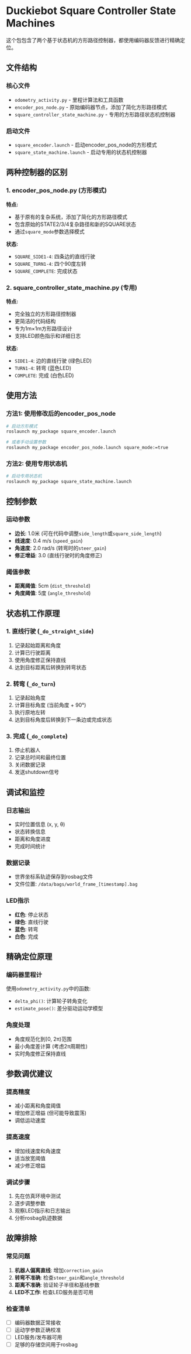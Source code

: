 # Duckiebot Square Controller State Machines

这个包包含了两个基于状态机的方形路径控制器，都使用编码器反馈进行精确定位。

## 文件结构

### 核心文件
- `odometry_activity.py` - 里程计算法和工具函数
- `encoder_pos_node.py` - 原始编码器节点，添加了简化方形路径模式
- `square_controller_state_machine.py` - 专用的方形路径状态机控制器

### 启动文件
- `square_encoder.launch` - 启动encoder_pos_node的方形模式
- `square_state_machine.launch` - 启动专用的状态机控制器

## 两种控制器的区别

### 1. encoder_pos_node.py (方形模式)
**特点:**
- 基于原有的复杂系统，添加了简化的方形路径模式
- 包含原始的STATE2/3/4复杂路径和新的SQUARE状态
- 通过`square_mode`参数选择模式

**状态:**
- `SQUARE_SIDE1-4`: 四条边的直线行驶
- `SQUARE_TURN1-4`: 四个90度左转
- `SQUARE_COMPLETE`: 完成状态

### 2. square_controller_state_machine.py (专用)
**特点:**
- 完全独立的方形路径控制器
- 更简洁的代码结构
- 专为1m×1m方形路径设计
- 支持LED颜色指示和详细日志

**状态:**
- `SIDE1-4`: 边的直线行驶 (绿色LED)
- `TURN1-4`: 转弯 (蓝色LED)
- `COMPLETE`: 完成 (白色LED)

## 使用方法

### 方法1: 使用修改后的encoder_pos_node
```bash
# 启动方形模式
roslaunch my_package square_encoder.launch

# 或者手动设置参数
roslaunch my_package encoder_pos_node.launch square_mode:=true
```

### 方法2: 使用专用状态机
```bash
# 启动专用状态机
roslaunch my_package square_state_machine.launch
```

## 控制参数

### 运动参数
- **边长**: 1.0米 (可在代码中调整`side_length`或`square_side_length`)
- **线速度**: 0.4 m/s (`speed_gain`)
- **角速度**: 2.0 rad/s (转弯时的`steer_gain`)
- **修正增益**: 3.0 (直线行驶时的角度修正)

### 阈值参数
- **距离阈值**: 5cm (`dist_threshold`)
- **角度阈值**: 5度 (`angle_threshold`)

## 状态机工作原理

### 1. 直线行驶 (`_do_straight_side`)
1. 记录起始距离和角度
2. 计算已行驶距离
3. 使用角度修正保持直线
4. 达到目标距离后转换到转弯状态

### 2. 转弯 (`_do_turn`)
1. 记录起始角度
2. 计算目标角度 (当前角度 + 90°)
3. 执行原地左转
4. 达到目标角度后转换到下一条边或完成状态

### 3. 完成 (`_do_complete`)
1. 停止机器人
2. 记录总时间和最终位置
3. 关闭数据记录
4. 发送shutdown信号

## 调试和监控

### 日志输出
- 实时位置信息 (x, y, θ)
- 状态转换信息
- 距离和角度进度
- 完成时间统计

### 数据记录
- 世界坐标系轨迹保存到rosbag文件
- 文件位置: `/data/bags/world_frame_[timestamp].bag`

### LED指示
- **红色**: 停止状态
- **绿色**: 直线行驶
- **蓝色**: 转弯
- **白色**: 完成

## 精确定位原理

### 编码器里程计
使用`odometry_activity.py`中的函数:
- `delta_phi()`: 计算轮子转角变化
- `estimate_pose()`: 差分驱动运动学模型

### 角度处理
- 角度规范化到[0, 2π)范围
- 最小角度差计算 (考虑2π周期性)
- 实时角度修正保持直线

## 参数调优建议

### 提高精度
- 减小距离和角度阈值
- 增加修正增益 (但可能导致震荡)
- 调低运动速度

### 提高速度
- 增加线速度和角速度
- 适当放宽阈值
- 减少修正增益

### 调试步骤
1. 先在仿真环境中测试
2. 逐步调整参数
3. 观察LED指示和日志输出
4. 分析rosbag轨迹数据

## 故障排除

### 常见问题
1. **机器人偏离直线**: 增加`correction_gain`
2. **转弯不准确**: 检查`steer_gain`和`angle_threshold`
3. **距离不准确**: 验证轮子半径和基线参数
4. **LED不工作**: 检查LED服务是否可用

### 检查清单
- [ ] 编码器数据正常接收
- [ ] 运动学参数正确校准
- [ ] LED服务/发布器可用
- [ ] 足够的存储空间用于rosbag
